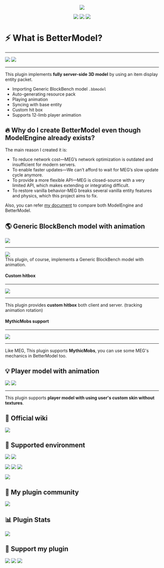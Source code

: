 <div align="center">  

![](https://github.com/user-attachments/assets/89e191ba-ed4f-44ab-bb98-634cfe568dca)

[![](https://cdn.jsdelivr.net/npm/@intergrav/devins-badges@3/assets/cozy/available/modrinth_vector.svg)](https://modrinth.com/plugin/bettermodel)
[![](https://cdn.jsdelivr.net/npm/@intergrav/devins-badges@3/assets/cozy/available/hangar_vector.svg)](https://hangar.papermc.io/toxicity188/BetterModel)
[![](https://cdn.jsdelivr.net/npm/@intergrav/devins-badges@3/assets/cozy/available/github_vector.svg)](https://github.com/toxicity188/BetterModel)

</div>

# ⚡ What is BetterModel?
* * *
![](https://github.com/user-attachments/assets/5a6c1a8c-6fe2-4a67-a10e-e63e40825d35)
![](https://github.com/user-attachments/assets/ff515577-6a72-48ba-9943-81f00dddb375)
* * *

This plugin implements **fully server-side 3D model** by using an item display entity packet.

- Importing Generic BlockBench model `.bbmodel`
- Auto-generating resource pack
- Playing animation
- Syncing with base entity
- Custom hit box
- Supports 12-limb player animation

## 🔥 Why do I create BetterModel even though ModelEngine already exists?
The main reason I created it is:
- To reduce network cost—MEG’s network optimization is outdated and insufficient for modern servers.
- To enable faster updates—We can’t afford to wait for MEG’s slow update cycle anymore.
- To provide a more flexible API—MEG is closed-source with a very limited API, which makes extending or integrating difficult.
- To restore vanilla behavior-MEG breaks several vanilla entity features and physics, which this project aims to fix.

Also, you can refer [my document](https://github.com/toxicity188/BetterModel/wiki/Compare-with-ModelEngine) to compare both ModelEngine and BetterModel.

## 🌎 Generic BlockBench model with animation
![](https://github.com/user-attachments/assets/b4e69aef-a446-4ac3-b84e-eb42fe4f069d)
* * *
[![](https://cdn.jsdelivr.net/npm/@intergrav/devins-badges@3/assets/cozy/social/youtube-singular_vector.svg)](https://youtu.be/f3U7Lmo3aA8?si=SnglL0YKn20CrR7Y)  
This plugin, of course, implements a Generic BlockBench model with animation.

#### Custom hitbox
* * *
![](https://github.com/user-attachments/assets/94aee9ed-9c2f-4975-92c4-3ea84ae31d24)
* * *
This plugin provides **custom hitbox** both client and server. (tracking animation rotation)

#### MythicMobs support
* * *
![](https://github.com/user-attachments/assets/eb2d64ef-7b6e-4306-8c31-d92d0266dbac)
* * *
Like MEG, This plugin supports **MythicMobs**, you can use some MEG's mechanics in BetterModel too.

## 💡 Player model with animation
![](https://github.com/user-attachments/assets/0c13bec2-898f-4d9a-a709-10e0571337f3)
![](https://github.com/user-attachments/assets/034dd64c-6889-4a01-961d-e69679b1c71b)
* * *
This plugin supports **player model with using user's custom skin without textures**.

## 📗 Official wiki
[![](https://cdn.jsdelivr.net/npm/@intergrav/devins-badges@3/assets/cozy/documentation/ghpages_vector.svg)](https://github.com/toxicity188/BetterModel/wiki)

## 🚀 Supported environment

[![](https://img.shields.io/badge/minecraft-1.20.5%7E1.21.8-8FCA5C?style=for-the-badge)](https://www.minecraft.net/en-us/download/server)
[![](https://img.shields.io/badge/java-21%7E-ED8B00?style=for-the-badge)](https://adoptium.net/)

[![](https://cdn.jsdelivr.net/npm/@intergrav/devins-badges@3/assets/cozy/supported/paper_vector.svg)](https://papermc.io/downloads/paper)
[![](https://cdn.jsdelivr.net/npm/@intergrav/devins-badges@3/assets/cozy/supported/purpur_vector.svg)](https://purpurmc.org/)
[![](https://cdn.jsdelivr.net/npm/@intergrav/devins-badges@3/assets/cozy/supported/spigot_vector.svg)](https://www.spigotmc.org/)

[![](https://img.shields.io/badge/folia-supported-blue?style=for-the-badge)](https://papermc.io/downloads/folia)

## 🌈 My plugin community
[![](https://discord.com/api/guilds/1012718460297551943/widget.png?style=banner2)](https://discord.com/invite/rePyFESDbk)

## 📊 Plugin Stats
[![](https://bstats.org/signatures/bukkit/BetterModel.svg)](https://bstats.org/plugin/bukkit/BetterModel/24237)

## 💖 Support my plugin
[![](https://cdn.jsdelivr.net/npm/@intergrav/devins-badges@3/assets/cozy/donate/buymeacoffee-singular_vector.svg)](https://buymeacoffee.com/toxicity188)
[![](https://cdn.jsdelivr.net/npm/@intergrav/devins-badges@3/assets/cozy/donate/ghsponsors-singular_vector.svg)](https://github.com/sponsors/toxicity188)
[![](https://cdn.jsdelivr.net/npm/@intergrav/devins-badges@3/assets/cozy/donate/paypal-singular_vector.svg)](https://www.paypal.com/paypalme/toxicity188?country.x=KR&locale.x=en_US)